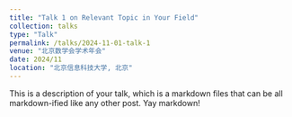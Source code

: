 ```yaml
---
title: "Talk 1 on Relevant Topic in Your Field"
collection: talks
type: "Talk"
permalink: /talks/2024-11-01-talk-1
venue: "北京数学会学术年会"
date: 2024/11
location: "北京信息科技大学, 北京"
---
```


This is a description of your talk, which is a markdown files that can be all markdown-ified like any other post. Yay markdown!
